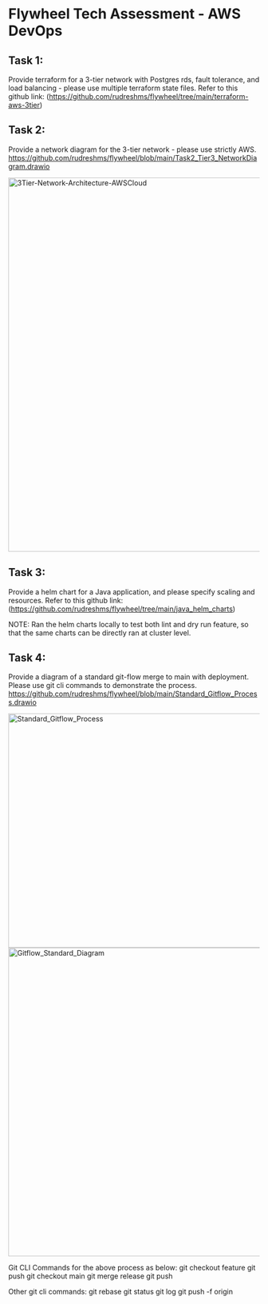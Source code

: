 # Flywheel Tech Assessment - AWS DevOps

## Task 1:
Provide terraform for a 3-tier network with Postgres rds, fault tolerance, and load balancing - please use multiple terraform state files.
Refer to this github link: (https://github.com/rudreshms/flywheel/tree/main/terraform-aws-3tier)


## Task 2:
Provide a network diagram for the 3-tier network - please use strictly AWS.
https://github.com/rudreshms/flywheel/blob/main/Task2_Tier3_NetworkDiagram.drawio

<img width="895" height="749" alt="3Tier-Network-Architecture-AWSCloud" src="https://github.com/user-attachments/assets/7ecba587-ee7f-4573-92ed-cde975f08249" />


## Task 3:
Provide a helm chart for a Java application, and please specify scaling and resources.
Refer to this github link: (https://github.com/rudreshms/flywheel/tree/main/java_helm_charts)

NOTE: Ran the helm charts locally to test both lint and dry run feature, so that the same charts can be directly ran at cluster level.


## Task 4:
Provide a diagram of a standard git-flow merge to main with deployment. Please use git cli commands to demonstrate the process.
https://github.com/rudreshms/flywheel/blob/main/Standard_Gitflow_Process.drawio

<img width="514" height="469" alt="Standard_Gitflow_Process" src="https://github.com/user-attachments/assets/244910bd-94c9-4e54-9d73-34e27536efdf" />

<img width="1032" height="618" alt="Gitflow_Standard_Diagram" src="https://github.com/user-attachments/assets/f0bf09e3-1d2c-4dff-a75f-fa1b7918e6c8" />

Git CLI Commands for the above process as below:
git checkout feature
git push
git checkout main
git merge release
git push

Other git cli commands:
git rebase
git status
git log
git push -f origin
